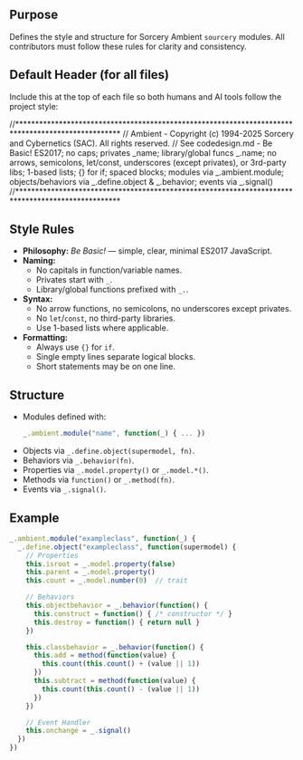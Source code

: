 
## Purpose
Defines the style and structure for Sorcery Ambient `sourcery` modules. All contributors must follow these rules for clarity and consistency.

## Default Header (for all files)
Include this at the top of each file so both humans and AI tools follow the project style:

//**************************************************************************************************
// Ambient - Copyright (c) 1994-2025 Sorcery and Cybernetics (SAC). All rights reserved.
// See codedesign.md - Be Basic! ES2017; no caps; privates _name; library/global funcs _.name; no arrows, semicolons, let/const, underscores (except privates), or 3rd-party libs; 1-based lists; {} for if; spaced blocks; modules via _.ambient.module; objects/behaviors via _.define.object & _.behavior; events via _.signal()
//**************************************************************************************************

## Style Rules
- **Philosophy:** *Be Basic!* — simple, clear, minimal ES2017 JavaScript.
- **Naming:**
  - No capitals in function/variable names.
  - Privates start with `_`.
  - Library/global functions prefixed with `_.`.
- **Syntax:**
  - No arrow functions, no semicolons, no underscores except privates.
  - No `let`/`const`, no third-party libraries.
  - Use 1-based lists where applicable.
- **Formatting:**
  - Always use `{}` for `if`.
  - Single empty lines separate logical blocks.
  - Short statements may be on one line.

## Structure
- Modules defined with:
  ```js
  _.ambient.module("name", function(_) { ... })
  ```
- Objects via `_.define.object(supermodel, fn)`.
- Behaviors via `_.behavior(fn)`.
- Properties via `_.model.property()` or `_.model.*()`.
- Methods via `function()` or `_.method(fn)`.
- Events via `_.signal()`.


## Example
```javascript
_.ambient.module("exampleclass", function(_) {
  _.define.object("exampleclass", function(supermodel) {
    // Properties
    this.isroot = _.model.property(false)
    this.parent = _.model.property()
    this.count = _.model.number(0)  // trait

    // Behaviors
    this.objectbehavior = _.behavior(function() {
      this.construct = function() { /* constructor */ }
      this.destroy = function() { return null }
    })

    this.classbehavior = _.behavior(function() {
      this.add = method(function(value) {
        this.count(this.count() + (value || 1))
      })
      this.subtract = method(function(value) {
        this.count(this.count() - (value || 1))
      })
    })

    // Event Handler
    this.onchange = _.signal()
  })
})
```
